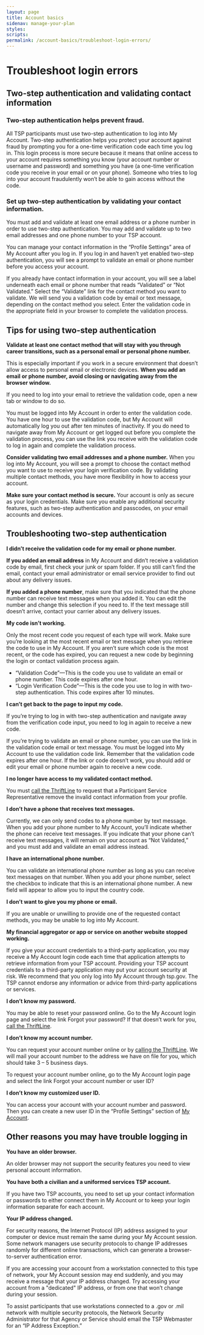 ```yaml
---
layout: page
title: Account basics
sidenav: manage-your-plan
styles:
scripts:
permalink: /account-basics/troubleshoot-login-errors/
---
```

# Troubleshoot login errors

## Two-step authentication and validating contact information
### Two-step authentication helps prevent fraud.

All TSP participants must use two-step authentication to log into My Account. Two-step authentication helps you protect your account against fraud by prompting you for a one-time verification code each time you log in. This login process is more secure because it means that online access to your account requires something you know (your account number or username and password) and something you have (a one-time verification code you receive in your email or on your phone). Someone who tries to log into your account fraudulently won’t be able to gain access without the code.

### Set up two-step authentication by validating your contact information.

You must add and validate at least one email address or a phone number in order to use two-step authentication. You may add and validate up to two email addresses and one phone number to your TSP account.

You can manage your contact information in the “Profile Settings” area of My Account after you log in. If you log in and haven’t yet enabled two-step authentication, you will see a prompt to validate an email or phone number before you access your account.

If you already have contact information in your account, you will see a label underneath each email or phone number that reads “Validated” or “Not Validated.” Select the “Validate” link for the contact method you want to validate. We will send you a validation code by email or text message, depending on the contact method you select. Enter the validation code in the appropriate field in your browser to complete the validation process.

## Tips for using two-step authentication
**Validate at least one contact method that will stay with you through career transitions, such as a personal email or personal phone number.**

This is especially important if you work in a secure environment that doesn’t allow access to personal email or electronic devices.
**When you add an email or phone number, avoid closing or navigating away from the browser window.**

If you need to log into your email to retrieve the validation code, open a new tab or window to do so.

You must be logged into My Account in order to enter the validation code. You have one hour to use the validation code, but My Account will automatically log you out after ten minutes of inactivity. If you do need to navigate away from My Account or get logged out before you complete the validation process, you can use the link you receive with the validation code to log in again and complete the validation process.

**Consider validating two email addresses and a phone number.**
When you log into My Account, you will see a prompt to choose the contact method you want to use to receive your login verification code. By validating multiple contact methods, you have more flexibility in how to access your account.

**Make sure your contact method is secure.**
Your account is only as secure as your login credentials. Make sure you enable any additional security features, such as two-step authentication and passcodes, on your email accounts and devices.

## Troubleshooting two-step authentication
**I didn’t receive the validation code for my email or phone number.**

**If you added an email address** in My Account and didn’t receive a validation code by email, first check your junk or spam folder. If you still can’t find the email, contact your email administrator or email service provider to find out about any delivery issues.

**If you added a phone number**, make sure that you indicated that the phone number can receive text messages when you added it. You can edit the number and change this selection if you need to. If the text message still doesn’t arrive, contact your carrier about any delivery issues.

**My code isn’t working.**

Only the most recent code you request of each type will work. Make sure you’re looking at the most recent email or text message when you retrieve the code to use in My Account. If you aren’t sure which code is the most recent, or the code has expired, you can request a new code by beginning the login or contact validation process again.
* “Validation Code”—This is the code you use to validate an email or phone number. This code expires after one hour.
* “Login Verification Code”—This is the code you use to log in with two-step authentication. This code expires after 10 minutes.

**I can’t get back to the page to input my code.**

If you’re trying to log in with two-step authentication and navigate away from the verification code input, you need to log in again to receive a new code.

If you’re trying to validate an email or phone number, you can use the link in the validation code email or text message. You must be logged into My Account to use the validation code link. Remember that the validation code expires after one hour. If the link or code doesn’t work, you should add or edit your email or phone number again to receive a new code.

**I no longer have access to my validated contact method.**

You must [call the ThriftLine](tsp.gov/contact) to request that a Participant Service Representative remove the invalid contact information from your profile.

**I don’t have a phone that receives text messages.**

Currently, we can only send codes to a phone number by text message. When you add your phone number to My Account, you’ll indicate whether the phone can receive text messages. If you indicate that your phone can’t receive text messages, it will remain on your account as “Not Validated,” and you must add and validate an email address instead.

**I have an international phone number.**

You can validate an international phone number as long as you can receive text messages on that number. When you add your phone number, select the checkbox to indicate that this is an international phone number. A new field will appear to allow you to input the country code.

**I don’t want to give you my phone or email.**

If you are unable or unwilling to provide one of the requested contact methods, you may be unable to log into My Account.

**My financial aggregator or app or service on another website stopped working.**

If you give your account credentials to a third-party application, you may receive a My Account login code each time that application attempts to retrieve information from your TSP account. Providing your TSP account credentials to a third-party application may put your account security at risk. We recommend that you only log into My Account through tsp.gov. The TSP cannot endorse any information or advice from third-party applications or services.

**I don’t know my password.**

You may be able to reset your password online. Go to the My Account login page and select the link Forgot your password?
If that doesn’t work for you, [call the ThriftLine](tsp.gov/contact).

**I don’t know my account number.**

You can request your account number online or by [calling the ThriftLine](tsp.gov/contact). We will mail your account number to the address we have on file for you, which should take 3 – 5 business days.

To request your account number online, go to the My Account login page and select the link Forgot your account number or user ID?

**I don’t know my customized user ID.**

You can access your account with your account number and password. Then you can create a new user ID in the “Profile Settings” section of [My Account](tsp.gov/login).

## Other reasons you may have trouble logging in

**You have an older browser.**

An older browser may not support the security features you need to view personal account information. 

**You have both a civilian and a uniformed services TSP account.**

If you have two TSP accounts, you need to set up your contact information or passwords to either connect them in My Account or to keep your login information separate for each account. 

**Your IP address changed.**

For security reasons, the Internet Protocol (IP) address assigned to your computer or device must remain the same during your My Account session. Some network managers use security protocols to change IP addresses randomly for different online transactions, which can generate a browser-to-server authentication error.

If you are accessing your account from a workstation connected to this type of network, your My Account session may end suddenly, and you may receive a message that your IP address changed. Try accessing your account from a "dedicated" IP address, or from one that won’t change during your session.

To assist participants that use workstations connected to a .gov or .mil network with multiple security protocols, the Network Security Administrator for that Agency or Service should email the TSP Webmaster for an “IP Address Exception.”

